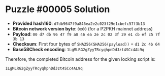 # Puzzle #00005 Solution

- **Provided hash160**: `d7db9647f9a846ea2e2c023f29e1cbefc57f3b13`
- **Bitcoin network version byte**: `0x00` (for a P2PKH mainnet address)
- **Payload**: `00 d7 db 96 47 f9 a8 46 ea 2e 2c 02 3f 29 e1 cb ef c5 7f 3b 13`
- **Checksum**: First four bytes of `SHA256(SHA256(payload))` = `d1 2c 4b 64`
- **Base58Check encoding**: `1LgMLRG2gZyyTRcyqhpnDdJzt4SCc4AL9q`

Therefore, the completed Bitcoin address for the given locking script is:

```
1LgMLRG2gZyyTRcyqhpnDdJzt4SCc4AL9q
```
